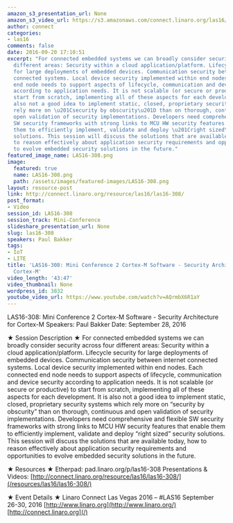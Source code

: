 ```yaml
---
amazon_s3_presentation_url: None
amazon_s3_video_url: https://s3.amazonaws.com/connect.linaro.org/las16/Videos/Wednesday/LAS16-308%20Mini%20Conference%202%20Cortex-M%20Software%20-%20Security%20Architecture.mp4
author: connect
categories:
- las16
comments: false
date: 2016-09-20 17:10:51
excerpt: "For connected embedded systems we can broadly consider security across four
  different areas: Security within a cloud application/platform. Lifecycle security
  for large deployments of embedded devices. Communication security between internet
  connected systems. Local device security implemented within end nodes. Each connected
  end node needs to support aspects of lifecycle, communication and device security
  according to application needs. It is not scalable (or secure or productive) to
  start from scratch, implementing all of these aspects for each development. It is
  also not a good idea to implement static, closed, proprietary security systems which
  rely more on \u201Csecurity by obscurity\u201D than on thorough, continuous and
  open validation of security implementations. Developers need comprehensive and flexible
  SW security frameworks with strong links to MCU HW security features that enable
  them to efficiently implement, validate and deploy \u201Cright sized\u201D security
  solutions. This session will discuss the solutions that are available today, how
  to reason effectively about application security requirements and opportunities
  to evolve embedded security solutions in the future."
featured_image_name: LAS16-308.png
image:
  featured: true
  name: LAS16-308.png
  path: /assets/images/featured-images/LAS16-308.png
layout: resource-post
link: http://connect.linaro.org/resource/las16/las16-308/
post_format:
- Video
session_id: LAS16-308
session_track: Mini-Conference
slideshare_presentation_url: None
slug: las16-308
speakers: Paul Bakker
tags:
- IoT
- LITE
title: 'LAS16-308: Mini Conference 2 Cortex-M Software - Security Architecture for
  Cortex-M'
video_length: '43:47'
video_thumbnail: None
wordpress_id: 3832
youtube_video_url: https://www.youtube.com/watch?v=AQrmbX6R1aY
---
```


LAS16-308: Mini Conference 2 Cortex-M Software - Security Architecture for Cortex-M
Speakers: Paul Bakker
Date: September 28, 2016

★ Session Description ★
For connected embedded systems we can broadly consider security across four different areas: Security within a cloud application/platform. Lifecycle security for large deployments of embedded devices. Communication security between internet connected systems. Local device security implemented within end nodes. Each connected end node needs to support aspects of lifecycle, communication and device security according to application needs. It is not scalable (or secure or productive) to start from scratch, implementing all of these aspects for each development. It is also not a good idea to implement static, closed, proprietary security systems which rely more on “security by obscurity” than on thorough, continuous and open validation of security implementations. Developers need comprehensive and flexible SW security frameworks with strong links to MCU HW security features that enable them to efficiently implement, validate and deploy “right sized” security solutions. This session will discuss the solutions that are available today, how to reason effectively about application security requirements and opportunities to evolve embedded security solutions in the future.

★ Resources ★
Etherpad: pad.linaro.org/p/las16-308
Presentations & Videos: [http://connect.linaro.org/resource/las16/las16-308/](/resources/las16/las16-308/)

★ Event Details ★
Linaro Connect Las Vegas 2016 – #LAS16
September 26-30, 2016
[http://www.linaro.org](http://www.linaro.org/)
[http://connect.linaro.org](/)